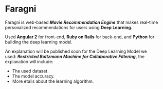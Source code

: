 # **Faragni**

Faragni is web-based ***Movie Recommendation Engine*** that makes real-time personalized recommendations for users using **Deep Learning**.

Used **Angular 2** for front-end, **Ruby on Rails** for back-end, and **Python** for building the deep learning model.

An explanation will be published soon for the Deep Learning Model we used: ***Restricted Boltzmann Machine for Collaborative Filtering***, the explanation will include:
- The used dataset.
- The model accuracy.
- More etails about the learning algorithm.
